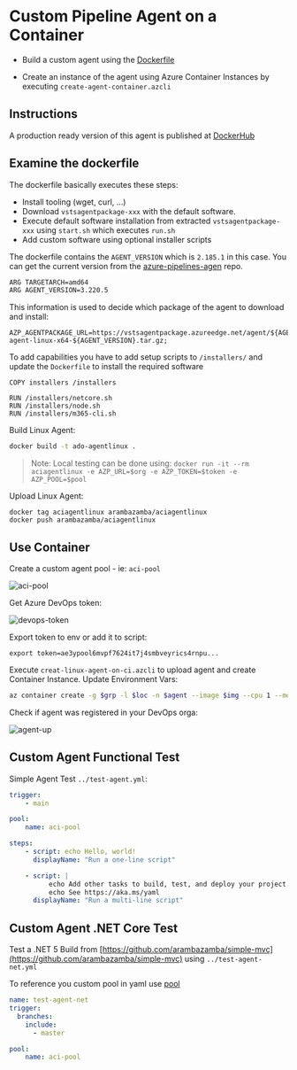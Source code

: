 # Custom Pipeline Agent on a Container

- Build a custom agent using the [Dockerfile](Dockerfile)

- Create an instance of the agent using Azure Container Instances by executing `create-agent-container.azcli`

## Instructions

A production ready version of this agent is published at [DockerHub](https://hub.docker.com/repository/docker/arambazamba/aciagentlinux)

## Examine the dockerfile

The dockerfile basically executes these steps:

- Install tooling (wget, curl, ...)
- Download `vstsagentpackage-xxx` with the default software. 
- Execute default software installation from extracted `vstsagentpackage-xxx` using `start.sh` which executes `run.sh`
- Add custom software using optional installer scripts

The dockerfile contains the `AGENT_VERSION` which is `2.185.1` in this case. You can get the current version from the [azure-pipelines-agen](https://github.com/Microsoft/azure-pipelines-agent/releases) repo. 

```bash
ARG TARGETARCH=amd64
ARG AGENT_VERSION=3.220.5
```

This information is used to decide which package of the agent to download and install:

```
AZP_AGENTPACKAGE_URL=https://vstsagentpackage.azureedge.net/agent/${AGENT_VERSION}/vsts-agent-linux-x64-${AGENT_VERSION}.tar.gz;
```

To add capabilities you have to add setup scripts to `/installers/` and update the `Dockerfile` to install the required software

```docker
COPY installers /installers

RUN /installers/netcore.sh
RUN /installers/node.sh
RUN /installers/m365-cli.sh
```

Build Linux Agent:

```bash
docker build -t ado-agentlinux .
```

>Note: Local testing can be done using: `docker run -it --rm aciagentlinux -e AZP_URL=$org -e AZP_TOKEN=$token -e AZP_POOL=$pool`

Upload Linux Agent:

```
docker tag aciagentlinux arambazamba/aciagentlinux
docker push arambazamba/aciagentlinux
```
## Use Container

Create a custom agent pool - ie: `aci-pool`

![aci-pool](_images/aci-pool.png)

Get Azure DevOps token:

![devops-token](_images/devops-token.png)

Export token to env or add it to script:

```
export token=ae3ypool6mvpf7624it7j4smbveyrics4rnpu...
```

Execute `creat-linux-agent-on-ci.azcli` to upload agent and create Container Instance. Update Environment Vars:

```bash
az container create -g $grp -l $loc -n $agent --image $img --cpu 1 --memory 1 --dns-name-label $agent --port 80 --environment-variables 'AZP_URL'=$org 'AZP_TOKEN'=$token 'AZP_AGENT_NAME'=$agent 'AZP_POOL'=$pool
```

Check if agent was registered in your DevOps orga:

![agent-up](_images/agent-up.png)

## Custom Agent Functional Test

Simple Agent Test `../test-agent.yml`:

```yaml
trigger:
    - main

pool:
    name: aci-pool

steps:
    - script: echo Hello, world!
      displayName: "Run a one-line script"

    - script: |
          echo Add other tasks to build, test, and deploy your project.
          echo See https://aka.ms/yaml
      displayName: "Run a multi-line script"
```

## Custom Agent .NET Core Test

Test a .NET 5 Build from [https://github.com/arambazamba/simple-mvc](https://github.com/arambazamba/simple-mvc) using `../test-agent-net.yml`

To reference you custom pool in yaml use [pool](https://docs.microsoft.com/en-us/azure/devops/pipelines/agents/pools-queues?view=azure-devops&tabs=yaml%2Cbrowser#choosing-a-pool-and-agent-in-your-pipeline)

```yaml
name: test-agent-net
trigger:
  branches:
    include:
      - master

pool:
    name: aci-pool
```